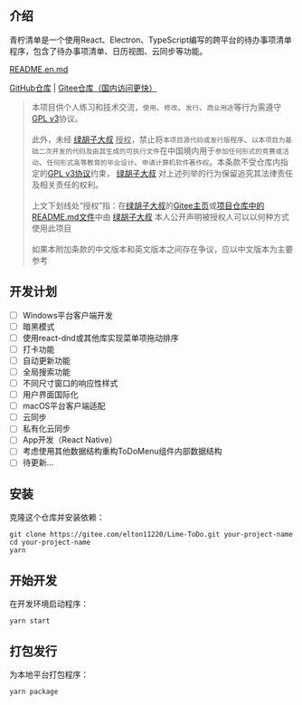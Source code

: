 ## 介绍
青柠清单是一个使用React、Electron、TypeScript编写的跨平台的待办事项清单程序，包含了待办事项清单、日历视图、云同步等功能。

[README.en.md](https://github.com/elton11220/Lime-ToDo/blob/master/README.en.md)

[GitHub仓库](https://github.com/elton11220/Lime-ToDo)
|
[Gitee仓库（国内访问更快）](https://gitee.com/elton11220/Lime-ToDo)

> 本项目供个人练习和技术交流，`使用`、`修改`、`发行`、`商业用途`等行为需遵守[GPL v3](https://gitee.com/elton11220/Lime-ToDo/blob/master/LICENSE)协议。
<br/><br/>
此外，未经 [绿胡子大叔](https://gitee.com/elton11220) <u>授权</u>，禁止将`本项目源代码或发行版程序`、`以本项目为基础二次开发的代码及由其生成的可执行文件`在中国境内用于`参加任何形式的竞赛或活动`、`任何形式高等教育的毕业设计`、`申请计算机软件著作权`。本条款不受仓库内指定的[GPL v3协议](https://gitee.com/elton11220/Lime-ToDo/blob/master/LICENSE)约束， [绿胡子大叔](https://gitee.com/elton11220) 对上述列举的行为保留追究其法律责任及相关责任的权利。
<br/><br/>
上文下划线处“授权”指：在[绿胡子大叔](https://gitee.com/elton11220)的[Gitee主页](https://gitee.com/elton11220)或[项目仓库中的README.md文件](https://gitee.com/elton11220/Lime-ToDo/blob/master/README.md)中由 [绿胡子大叔](https://gitee.com/elton11220) 本人公开声明被授权人可以以何种方式使用此项目
<br/><br/>
如果本附加条款的中文版本和英文版本之间存在争议，应以中文版本为主要参考

## 开发计划

- [ ] Windows平台客户端开发
- [ ] 暗黑模式
- [ ] 使用react-dnd或其他库实现菜单项拖动排序
- [ ] 打卡功能
- [ ] 自动更新功能
- [ ] 全局搜索功能
- [ ] 不同尺寸窗口的响应性样式
- [ ] 用户界面国际化
- [ ] macOS平台客户端适配
- [ ] 云同步
- [ ] 私有化云同步
- [ ] App开发（React Native）
- [ ] 考虑使用其他数据结构重构ToDoMenu组件内部数据结构
- [ ] 待更新...

## 安装

克隆这个仓库并安装依赖：

```shell
git clone https://gitee.com/elton11220/Lime-ToDo.git your-project-name
cd your-project-name
yarn
```

## 开始开发

在开发环境启动程序：

```shell
yarn start
```

## 打包发行

为本地平台打包程序：

```shell
yarn package
```

